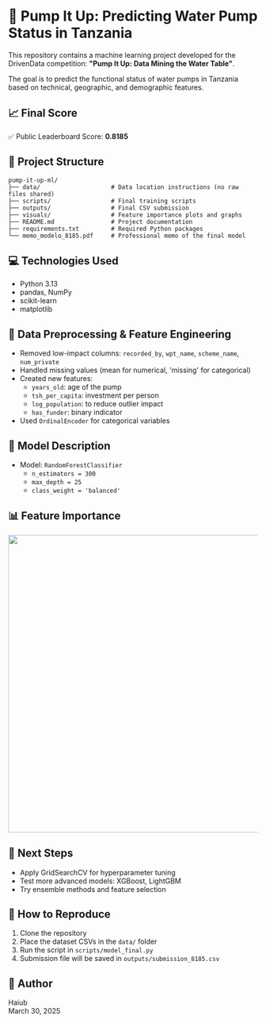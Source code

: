 # 🚰 Pump It Up: Predicting Water Pump Status in Tanzania

This repository contains a machine learning project developed for the DrivenData competition: **"Pump It Up: Data Mining the Water Table"**.

The goal is to predict the functional status of water pumps in Tanzania based on technical, geographic, and demographic features.

## 📈 Final Score

✅ Public Leaderboard Score: **0.8185**

## 📂 Project Structure

```
pump-it-up-ml/
├── data/                    # Data location instructions (no raw files shared)
├── scripts/                 # Final training scripts
├── outputs/                 # Final CSV submission
├── visuals/                 # Feature importance plots and graphs
├── README.md                # Project documentation
├── requirements.txt         # Required Python packages
└── memo_modelo_8185.pdf     # Professional memo of the final model
```

## 💻 Technologies Used

- Python 3.13
- pandas, NumPy
- scikit-learn
- matplotlib

## 🔧 Data Preprocessing & Feature Engineering

- Removed low-impact columns: `recorded_by`, `wpt_name`, `scheme_name`, `num_private`
- Handled missing values (mean for numerical, 'missing' for categorical)
- Created new features:
  - `years_old`: age of the pump
  - `tsh_per_capita`: investment per person
  - `log_population`: to reduce outlier impact
  - `has_funder`: binary indicator
- Used `OrdinalEncoder` for categorical variables

## 🤖 Model Description

- Model: `RandomForestClassifier`
  - `n_estimators = 300`
  - `max_depth = 25`
  - `class_weight = 'balanced'`

## 📊 Feature Importance

<img src="visuals/feature_importance.png" width="600">

## 🔁 Next Steps

- Apply GridSearchCV for hyperparameter tuning
- Test more advanced models: XGBoost, LightGBM
- Try ensemble methods and feature selection

## 🧪 How to Reproduce

1. Clone the repository
2. Place the dataset CSVs in the `data/` folder
3. Run the script in `scripts/model_final.py`
4. Submission file will be saved in `outputs/submission_8185.csv`

## 👤 Author

Haiub  
March 30, 2025
